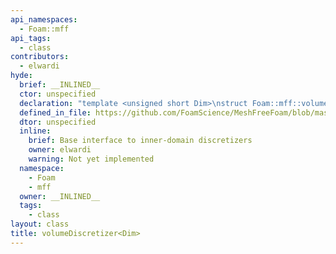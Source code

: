 ```yaml
---
api_namespaces:
  - Foam::mff
api_tags:
  - class
contributors:
  - elwardi
hyde:
  brief: __INLINED__
  ctor: unspecified
  declaration: "template <unsigned short Dim>\nstruct Foam::mff::volumeDiscretizer;"
  defined_in_file: https://github.com/FoamScience/MeshFreeFoam/blob/master/src/meshfree/shapes/basicShape/basicShape.H
  dtor: unspecified
  inline:
    brief: Base interface to inner-domain discretizers
    owner: elwardi
    warning: Not yet implemented
  namespace:
    - Foam
    - mff
  owner: __INLINED__
  tags:
    - class
layout: class
title: volumeDiscretizer<Dim>
---
```

